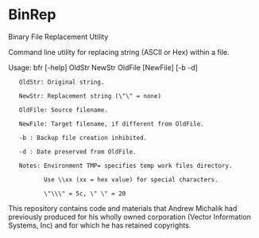 BinRep
======
Binary File Replacement Utility

Command line utility for replacing string (ASCII or Hex) within a file.

Usage: bfr [-help] OldStr NewStr OldFile [NewFile] [-b -d]

       OldStr: Original string.
       
       NewStr: Replacement string (\"\" = none)
       
       OldFile: Source filename.
       
       NewFile: Target filename, if different from OldFile.
       
       -b : Backup file creation inhibited.
       
       -d : Date preserved from OldFile.
       
       Notes: Environment TMP= specifies temp work files directory.
       
              Use \\xx (xx = hex value) for special characters.
              
              \"\\\" = 5c, \" \" = 20

This repository contains code and materials that Andrew Michalik had previously produced for his wholly owned corporation (Vector Information Systems, Inc) and for which he has retained copyrights.
